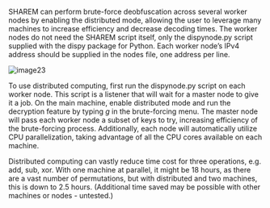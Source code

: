 SHAREM can perform brute-force deobfuscation across several worker nodes by enabling the distributed mode, allowing the user to leverage many machines to increase efficiency and decrease decoding times. The worker nodes do not need the SHAREM script itself, only the dispynode.py script supplied with the dispy package for Python. Each worker node’s IPv4 address should be supplied in the nodes file, one address per line.

![image23](https://user-images.githubusercontent.com/114108866/192071996-6b40cfce-3769-4c5a-9ecc-8a21a724252f.png)

To use distributed computing, first run the dispynode.py script on each worker node. This script is a listener that will wait for a master node to give it a job. On the main machine, enable distributed mode and run the decryption feature by typing _g_ in the brute-forcing menu. The master node will pass each worker node a subset of keys to try, increasing efficiency of the brute-forcing process. Additionally, each node will automatically utilize CPU parallelization, taking advantage of all the CPU cores available on each machine.

Distributed computing can vastly reduce time cost for three operations, e.g. add, sub, xor. With one machine at parallel, it might be 18 hours, as there are a vast number of permutations, but with distributed and two machines, this is down to 2.5 hours. (Additional time saved may be possible with other machines or nodes - untested.)